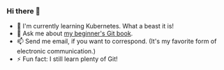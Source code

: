 ### Hi there 👋

<!--

**rickumali/rickumali** is a ✨ _special_ ✨ repository because its `README.md` (this file) appears on your GitHub profile.

Here are some ideas to get you started:

- 🔭 I'm currently working on ...
- 🌱 I'm currently learning ...
- 👯 I'm looking to collaborate on ...
- 🤔 I'm looking for help with ...
- 💬 Ask me about ...
- 📫 How to reach me: ...
- 😄 Pronouns: ...
- ⚡ Fun fact: ...

-->

- 🌱 I'm currently learning Kubernetes. What a beast it is!
- 💬 Ask me about [my beginner's Git book](https://www.manning.com/books/learn-git-in-a-month-of-lunches).
- 📫 Send me email, if you want to correspond. (It's my favorite form of electronic communication.)
- ⚡ Fun fact: I still learn plenty of Git!
